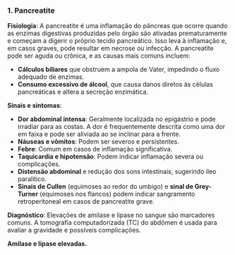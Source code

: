 ### 1. **Pancreatite**

**Fisiologia**: A pancreatite é uma inflamação do pâncreas que ocorre quando as enzimas digestivas produzidas pelo órgão são ativadas prematuramente e começam a digerir o próprio tecido pancreático. Isso leva à inflamação e, em casos graves, pode resultar em necrose ou infecção. A pancreatite pode ser aguda ou crônica, e as causas mais comuns incluem:

- **Cálculos biliares** que obstruem a ampola de Vater, impedindo o fluxo adequado de enzimas.
- **Consumo excessivo de álcool**, que causa danos diretos às células pancreáticas e altera a secreção enzimática.

**Sinais e sintomas**:

- **Dor abdominal intensa**: Geralmente localizada no epigástrio e pode irradiar para as costas. A dor é frequentemente descrita como uma dor em faixa e pode ser aliviada ao se inclinar para a frente.
- **Náuseas e vômitos**: Podem ser severos e persistentes.
- **Febre**: Comum em casos de inflamação significativa.
- **Taquicardia e hipotensão**: Podem indicar inflamação severa ou complicações.
- **Distensão abdominal** e redução dos sons intestinais, sugerindo íleo paralítico.
- **Sinais de Cullen** (equimoses ao redor do umbigo) e **sinal de Grey-Turner** (equimoses nos flancos) podem indicar sangramento retroperitoneal em casos de pancreatite grave.

**Diagnóstico**: Elevações de amilase e lipase no sangue são marcadores comuns. A tomografia computadorizada (TC) do abdômen é usada para avaliar a gravidade e possíveis complicações.

**Amilase e lipase elevadas.** 